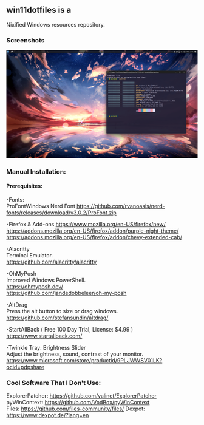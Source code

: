 ## win11dotfiles is a
Nixified Windows resources repository.
### Screenshots
![screenshot](./meta/screenshot.png)


### Manual Installation:
#### Prerequisites:
-Fonts:  
ProFontWindows Nerd Font https://github.com/ryanoasis/nerd-fonts/releases/download/v3.0.2/ProFont.zip

-Firefox & Add-ons
https://www.mozilla.org/en-US/firefox/new/  
https://addons.mozilla.org/en-US/firefox/addon/purple-night-theme/  
https://addons.mozilla.org/en-US/firefox/addon/chevy-extended-cab/
  
-Alacritty  
Terminal Emulator.  
https://github.com/alacritty/alacritty  
  
-OhMyPosh  
Improved Windows PowerShell.  
https://ohmyposh.dev/  
https://github.com/jandedobbeleer/oh-my-posh  
  
-AltDrag  
Press the alt button to size or drag windows.  
https://github.com/stefansundin/altdrag/

-StartAllBack ( Free 100 Day Trial, License: $4.99 )  
https://www.startallback.com/  
  
-Twinkle Tray: Brightness Slider  
Adjust the brightness, sound, contrast of your monitor.  
https://www.microsoft.com/store/productid/9PLJWWSV01LK?ocid=pdpshare  

###  Cool Software That I Don't Use:  
ExplorerPatcher: https://github.com/valinet/ExplorerPatcher  
pyWinContext: https://github.com/VodBox/pyWinContext  
Files: https://github.com/files-community/files/ 
Dexpot: https://www.dexpot.de/?lang=en  
  
